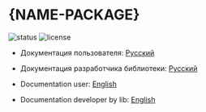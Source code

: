 # {NAME-PACKAGE}

![status] ![license]

[license]: https://img.shields.io/github/license/ManushovRodion/skeleton-lib-node?style=for-the-badge
[status]: https://img.shields.io/badge/template-skeleton-9cf?style=for-the-badge

- Документация пользователя: [Русский](./md/README-RU.md)
- Документация разработчика библиотеки: [Русский](./md/README-DEVELOP-RU.md)

- Documentation user: [English](./md/README-EN.md)
- Documentation developer by lib: [English](./md/README-DEVELOP-EN.md)
